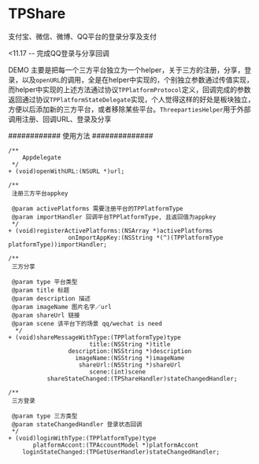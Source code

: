 # TPShare
支付宝、微信、微博、QQ平台的登录分享及支付

<11.17 -- 完成QQ登录与分享回调

 DEMO 主要是把每一个三方平台独立为一个helper，关于三方的注册，分享，登录，以及`openURL`的调用，全是在helper中实现的，个别独立参数通过传值实现，而helper中实现的上述方法通过协议`TPPlatformProtocol`定义，回调完成的参数返回通过协议`TPPlatformStateDelegate`实现，个人觉得这样的好处是板块独立，方便以后添加新的三方平台，或者移除某些平台。`ThreepartiesHelper`用于外部调用注册、回调URL、登录及分享

############ 使用方法 ##############
``` 回调URL
/**
    Appdelegate 
 */
+ (void)openWithURL:(NSURL *)url;

```

```
/**
 注册三方平台appkey

 @param activePlatforms 需要注册平台的TPPlatformType
 @param importHandler 回调平台TPPlatformType, 且返回值为appkey
 */
+ (void)registerActivePlatforms:(NSArray *)activePlatforms
                 onImportAppKey:(NSString *(^)(TPPlatformType platformType))importHandler;

```

```
/**
 三方分享

 @param type 平台类型
 @param title 标题
 @param description 描述
 @param imageName 图片名字／url
 @param shareUrl 链接
 @param scene 该平台下的场景 qq/wechat is need
  */
+ (void)shareMessageWithType:(TPPlatformType)type
                       title:(NSString *)title
                 description:(NSString *)description
                   imageName:(NSString *)imageName
                    shareUrl:(NSString *)shareUrl
                       scene:(int)scene
           shareStateChanged:(TPShareHandler)stateChangedHandler;

```

```
/**
 三方登录

 @param type 三方类型
 @param stateChangedHandler 登录状态回调
 */
+ (void)loginWithType:(TPPlatformType)type
       platformAccont:(TPAccountModel *)platformAccont
    loginStateChanged:(TPGetUserHandler)stateChangedHandler;

```

